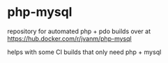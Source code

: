# php-mysql

repository for automated php + pdo builds over at https://hub.docker.com/r/jvanm/php-mysql

helps with some CI builds that only need php + mysql

